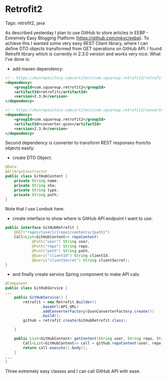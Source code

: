 # Retrofit2 #

Tags: retrofit2, java

As described yesterday I plan to use GitHub to store articles in EEBP - Extremely Easy Blogging Platform (https://github.com/mkyc/eebp). To achieve this I wanted some very easy REST Client library, where I can define DTO objects transformed from GET operations on GitHub API. I found Retrofit library which is currently in 2.3.0 version and works very nice. What I've done is: 

* add maven dependency: 
```xml 
<!-- https://mvnrepository.com/artifact/com.squareup.retrofit2/retrofit -->
<dependency>
    <groupId>com.squareup.retrofit2</groupId>
    <artifactId>retrofit</artifactId>
    <version>2.3.0</version>
</dependency>

<!-- https://mvnrepository.com/artifact/com.squareup.retrofit2/converter-gson -->
<dependency>
    <groupId>com.squareup.retrofit2</groupId>
    <artifactId>converter-gson</artifactId>
    <version>2.3.0</version>
</dependency>
```  
Second dependency is converter to transform REST responses from/to objects easily. 

* create DTO Object: 
```java
@Data
@AllArgsConstructor
public class GitHubContent {
    private String name;
    private String sha;
    private String type;
    private String path;
} 
```
Note that I use Lombok here.

* create interface to show where is GitHub API endpoint I want to use:
```java 
public interface GitHubRetrofit {
    @GET("repos/{user}/{repo}/contents/{path}")
    Call<List<GitHubContent>> repoContent(
            @Path("user") String user,
            @Path("repo") String repo,
            @Path("path") String path,
            @Query("clientId") String clientId,
            @Query("clientSecret") String clientSecret);
}
``` 

* and finally create service Spring component to make API cals: 
```java 
@Component
public class GitHubService {
...
    public GitHubService() {
        retrofit = new Retrofit.Builder()
                .baseUrl(API_URL)
                .addConverterFactory(GsonConverterFactory.create())
                .build();
        github = retrofit.create(GitHubRetrofit.class);

    }

    public List<GitHubContent> getContent(String user, String repo, String path, String clientId, String clientSecret) throws IOException {
        Call<List<GitHubContent>> call = github.repoContent(user, repo, path, clientId, clientSecret);
        return call.execute().body();
    }
...
}
```


Three extremely easy classes and I can call GitHub API with ease. 